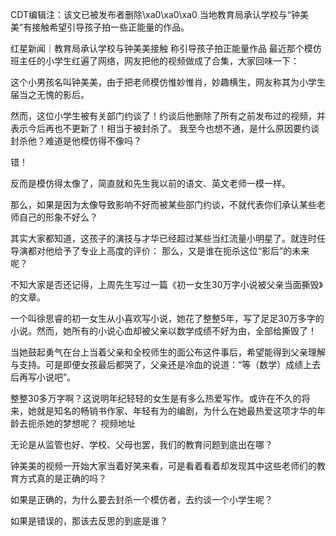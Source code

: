 CDT编辑注：该文已被发布者删除\xa0\xa0\xa0 当地教育局承认学校与“钟美美”有接触希望引导孩子拍一些正能量的作品。

红星新闻｜教育局承认学校与钟美美接触 称引导孩子拍正能量作品 最近那个模仿班主任的小学生红遍了网络，网友把他的视频做成了合集，大家回味一下：

这个小男孩名叫钟美美，由于把老师模仿惟妙惟肖，妙趣横生，网友称其为小学生届当之无愧的影后。

然而，这位小学生被有关部门约谈了！约谈后他删除了所有之前发布过的视频，并表示今后再也不更新了！相当于被封杀了。 我至今也想不通，是什么原因要约谈封杀他？难道是他模仿得不像吗？

错！

反而是模仿得太像了，简直就和先生我以前的语文、英文老师一模一样。

那么，如果是因为太像导致影响不好而被某些部门约谈，不就代表你们承认某些老师自己的形象不好么？

其实大家都知道，这孩子的演技与才华已经超过某些当红流量小明星了。就连时任导演都对他给予了专业上高度的评价： 那么，又是谁在扼杀这位“影后”的未来呢？

不知大家是否还记得，上周先生写过一篇《初一女生30万字小说被父亲当面撕毁》的文章。

一个叫徐思睿的初一女生从小喜欢写小说，她花了整整5年，写了足足30万多字的小说。然而，她所有的小说心血却被父亲以数学成绩不好为由，全部给撕毁了！

当她鼓起勇气在台上当着父亲和全校师生的面公布这件事后，希望能得到父亲理解与支持。可是即便女孩最后都哭了，父亲还是冷血的说道：“等（数学）成绩上去后再写小说吧”。

整整30多万字啊？这说明年纪轻轻的女生是有多么热爱写作。或许在不久的将来，她就是知名的畅销书作家、年轻有为的编剧，为什么在她最热爱这项才华的年龄去扼杀她的梦想呢？ 视频地址

无论是从监管也好、学校、父母也罢，我们的教育问题到底出在哪？

钟美美的视频一开始大家当着好笑来看，可是看着看着却发现其中这些老师们的教育方式真的是正确的吗？

如果是正确的，为什么要去封杀一个模仿者，去约谈一个小学生呢？

如果是错误的，那该去反思的到底是谁？ 
